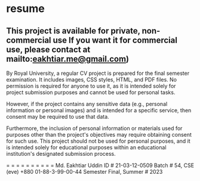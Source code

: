 # resume
This project is available for private, non-commercial use 
If you want it for commercial use, please contact at mailto:eakhtiar.me@gmail.com)
------------------------------------------------------------------------------------

By Royal University, a regular CV project is prepared for the final semester examination. 
It includes images, CSS styles, HTML, and PDF files. No permission is required for anyone to use it, 
as it is intended solely for project submission purposes and cannot be used for personal tasks.


However, if the project contains any sensitive data (e.g., 
personal information or personal images) and is intended 
for a specific service, then consent may be required to 
use that data.

Furthermore, the inclusion of personal information or materials used for purposes other than 
the project's objectives may require obtaining consent for such use. This project should not 
be used for personal purposes, and it is intended solely for educational purposes within an 
educational institution's designated submission process.


= = = = = = = = = =
Md. Eakhtiar Uddin
ID # 21-03-12-0509
Batch # 54, CSE (eve)
+880 01-88-3-99-00-44
Semester Final, Summer # 2023
